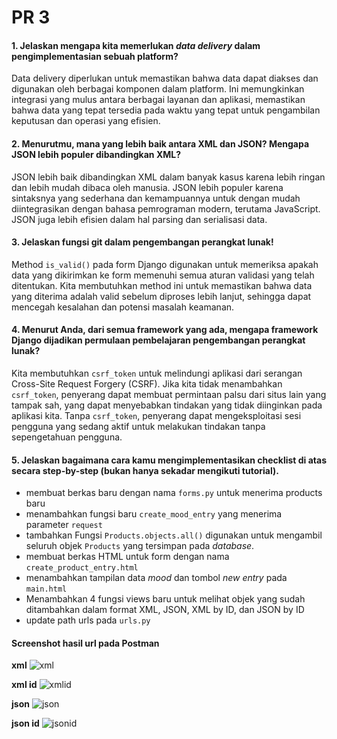 # PR 3 #

#### **1. Jelaskan mengapa kita memerlukan *data delivery* dalam pengimplementasian sebuah platform?** ####

Data delivery diperlukan untuk memastikan bahwa data dapat diakses dan digunakan oleh berbagai komponen dalam platform. Ini memungkinkan integrasi yang mulus antara berbagai layanan dan aplikasi, memastikan bahwa data yang tepat tersedia pada waktu yang tepat untuk pengambilan keputusan dan operasi yang efisien.

#### **2. Menurutmu, mana yang lebih baik antara XML dan JSON? Mengapa JSON lebih populer dibandingkan XML?** ####

JSON lebih baik dibandingkan XML dalam banyak kasus karena lebih ringan dan lebih mudah dibaca oleh manusia. JSON lebih populer karena sintaksnya yang sederhana dan kemampuannya untuk dengan mudah diintegrasikan dengan bahasa pemrograman modern, terutama JavaScript. JSON juga lebih efisien dalam hal parsing dan serialisasi data.

#### **3. Jelaskan fungsi git dalam pengembangan perangkat lunak!** ####

Method `is_valid()` pada form Django digunakan untuk memeriksa apakah data yang dikirimkan ke form memenuhi semua aturan validasi yang telah ditentukan. Kita membutuhkan method ini untuk memastikan bahwa data yang diterima adalah valid sebelum diproses lebih lanjut, sehingga dapat mencegah kesalahan dan potensi masalah keamanan.

#### **4. Menurut Anda, dari semua framework yang ada, mengapa framework Django dijadikan permulaan pembelajaran pengembangan perangkat lunak?** ####

Kita membutuhkan `csrf_token` untuk melindungi aplikasi dari serangan Cross-Site Request Forgery (CSRF). Jika kita tidak menambahkan `csrf_token`, penyerang dapat membuat permintaan palsu dari situs lain yang tampak sah, yang dapat menyebabkan tindakan yang tidak diinginkan pada aplikasi kita. Tanpa `csrf_token`, penyerang dapat mengeksploitasi sesi pengguna yang sedang aktif untuk melakukan tindakan tanpa sepengetahuan pengguna.

#### **5. Jelaskan bagaimana cara kamu mengimplementasikan checklist di atas secara step-by-step (bukan hanya sekadar mengikuti tutorial).** ####

- membuat berkas baru dengan nama `forms.py` untuk menerima products baru
- menambahkan fungsi baru `create_mood_entry` yang menerima parameter `request`
- tambahkan Fungsi `Products.objects.all()` digunakan untuk mengambil seluruh objek `Products` yang tersimpan pada *database*.
- membuat berkas HTML untuk form dengan nama `create_product_entry.html`
- menambahkan tampilan data *mood* dan tombol *new entry* pada `main.html`
- Menambahkan 4 fungsi views baru untuk melihat objek yang sudah ditambahkan dalam format XML, JSON, XML by ID, dan JSON by ID
- update path urls pada `urls.py`

#### **Screenshot hasil url pada Postman** ####

**xml**
![xml](https://github.com/user-attachments/assets/6574ffe9-1f22-452a-ac6e-d20eba923b63)

**xml id**
![xmlid](https://github.com/user-attachments/assets/a4ccdb13-ba86-4bed-b3e8-1aebb9e74860)

**json**
![json](https://github.com/user-attachments/assets/d39e71bf-84d3-4ae1-86d8-a72be2ac0121)

**json id**
![jsonid](https://github.com/user-attachments/assets/9fe9fa3b-ac36-4b6a-88b6-0c26088c0c49)
